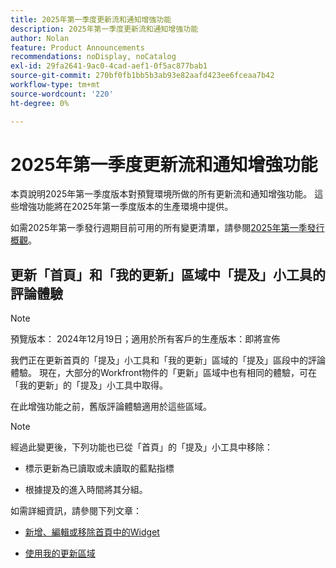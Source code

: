 ```yaml
---
title: 2025年第一季度更新流和通知增強功能
description: 2025年第一季度更新流和通知增強功能
author: Nolan
feature: Product Announcements
recommendations: noDisplay, noCatalog
exl-id: 29fa2641-9ac0-4cad-aef1-0f5ac877bab1
source-git-commit: 270bf0fb1bb5b3ab93e82aafd423ee6fceaa7b42
workflow-type: tm+mt
source-wordcount: '220'
ht-degree: 0%

---
```


# 2025年第一季度更新流和通知增強功能

本頁說明2025年第一季度版本對預覽環境所做的所有更新流和通知增強功能。 這些增強功能將在2025年第一季度版本的生產環境中提供。

如需2025年第一季發行週期目前可用的所有變更清單，請參閱[2025年第一季發行概觀](/help/quicksilver/product-announcements/product-releases/25-q1-release-activity/25-q1-release-overview.md)。

## 更新「首頁」和「我的更新」區域中「提及」小工具的評論體驗

>[!NOTE]
>
>預覽版本： 2024年12月19日；適用於所有客戶的生產版本：即將宣佈

我們正在更新首頁的「提及」小工具和「我的更新」區域的「提及」區段中的評論體驗。 現在，大部分的Workfront物件的「更新」區域中也有相同的體驗，可在「我的更新」的「提及」小工具中取得。

在此增強功能之前，舊版評論體驗適用於這些區域。

>[!NOTE]
>
>經過此變更後，下列功能也已從「首頁」的「提及」小工具中移除：
>
>* 標示更新為已讀取或未讀取的藍點指標
>
>* 根據提及的進入時間將其分組。

如需詳細資訊，請參閱下列文章：

* [新增、編輯或移除首頁中的Widget](/help/quicksilver/workfront-basics/using-home/using-the-home-area/add-edit-remove-widgets-in-new-home.md)

* [使用我的更新區域](/help/quicksilver/workfront-basics/using-home/using-the-home-area/my-updates-area.md)
